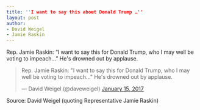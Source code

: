 ```yaml
---
title: ''I want to say this about Donald Trump …''
layout: post
author:
- David Weigel
- Jamie Raskin
---
```


Rep. Jamie Raskin: &ldquo;I want to say this for Donald Trump, who I may well be voting to impeach…&rdquo; He's drowned out by applause.

<blockquote class="twitter-tweet"><p lang="en" dir="ltr">Rep. Jamie Raskin: &quot;I want to say this for Donald Trump, who I may well be voting to impeach...&quot; He's drowned out by applause.</p>&mdash; David Weigel (@daveweigel) <a href="https://twitter.com/daveweigel/status/820726059444346880?ref_src=twsrc%5Etfw">January 15, 2017</a></blockquote> <script async src="https://platform.twitter.com/widgets.js" charset="utf-8"></script>

Source: David Weigel (quoting Representative Jamie Raskin)
